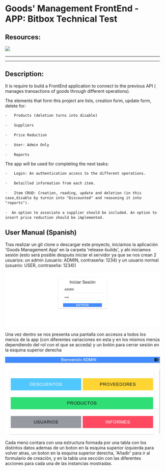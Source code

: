 # Goods' Management FrontEnd - APP: Bitbox Technical Test
## Resources:

<img src="https://upload.wikimedia.org/wikipedia/commons/thumb/2/24/Ionic-logo-landscape.svg/1200px-Ionic-logo-landscape.svg.png" width="500">


-----------------------------------------------------------------------
-----------------------------------------------------------------------

## Description:

It is require to build a FrontEnd application to connect to the previous API ( manages transactions of goods through different operations).

The elements that form this project are lists, creation form, update form, delete for:

    ·   Products (deletion turns into disable)

    ·   Suppliers

    ·   Price Reduction

    ·   User: Admin Only

    ·   Reports

The app will be used for completing the next tasks:

    ·   Login: An authentication access to the different operations.
    
    ·   Detailled information from each item.

    ·   Item CRUD: Creation, reading, update and deletion (in this case,disable by turnin into "Discounted" and reasoning it into "reports").

    ·  An option to associate a supplier should be included. An option to insert price reduction should be implemented.

## User Manual (Spanish)

Tras realizar un git clone o descargar este proyecto, iniciamos la aplicación 'Goods Management App' en la carpeta 'release-builds', y ahi iniciamos sesión (esto será posible después iniciar el servidor ya que se nos crean 2 usuarios: un admin (usuario: ADMIN, contraseña: 1234) y un usuario normal (usuario: USER, contraseña: 1234))

<img src="./Documentation Extras/login.JPG" width="600">

Una vez dentro se nos presenta una pantalla con accesos a todos los menús de la app (con diferentes variaciones en esta y en los mismos menús dependiendo del rol con el que se acceda) y un botón para cerrar sesión en la esquina superior derecha

<img src="./Documentation Extras/mainMenu.JPG" width="600">

Cada menú contara con una estructura formada por una tabla con los distintos datos ademas de un boton en la esquina superior izquierda para volver atras, un boton en la esquina superior derecha, 'Añadir' para ir al formulario de creación, y en la tabla una sección con las diferentes acciones para cada una de las instancias mostradas.



